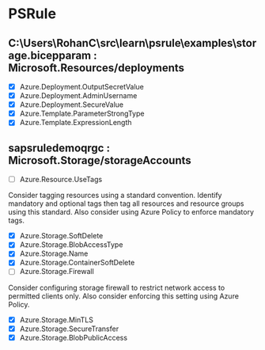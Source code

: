 # PSRule

## C:\Users\RohanC\src\learn\psrule\examples\storage.bicepparam : Microsoft.Resources/deployments

- [X] Azure.Deployment.OutputSecretValue
- [X] Azure.Deployment.AdminUsername
- [X] Azure.Deployment.SecureValue
- [X] Azure.Template.ParameterStrongType
- [X] Azure.Template.ExpressionLength

## sapsruledemoqrgc : Microsoft.Storage/storageAccounts

- [ ] Azure.Resource.UseTags

Consider tagging resources using a standard convention. Identify mandatory and optional tags then tag all resources and resource groups using this standard.
Also consider using Azure Policy to enforce mandatory tags.

- [X] Azure.Storage.SoftDelete
- [X] Azure.Storage.BlobAccessType
- [X] Azure.Storage.Name
- [X] Azure.Storage.ContainerSoftDelete
- [ ] Azure.Storage.Firewall

Consider configuring storage firewall to restrict network access to permitted clients only. Also consider enforcing this setting using Azure Policy.

- [X] Azure.Storage.MinTLS
- [X] Azure.Storage.SecureTransfer
- [X] Azure.Storage.BlobPublicAccess
